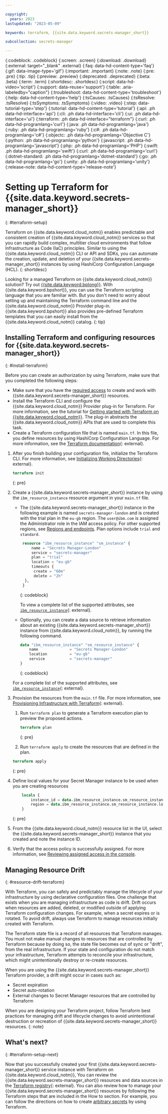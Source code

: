 ```yaml
---

copyright:
  years: 2023
lastupdated: "2023-05-09"

keywords: terraform, {{site.data.keyword.secrets-manager_short}}

subcollection: secrets-manager

---
```


{:codeblock: .codeblock}
{:screen: .screen}
{:download: .download}
{:external: target="_blank" .external}
{:faq: data-hd-content-type='faq'}
{:gif: data-image-type='gif'}
{:important: .important}
{:note: .note}
{:pre: .pre}
{:tip: .tip}
{:preview: .preview}
{:deprecated: .deprecated}
{:beta: .beta}
{:term: .term}
{:shortdesc: .shortdesc}
{:script: data-hd-video='script'}
{:support: data-reuse='support'}
{:table: .aria-labeledby="caption"}
{:troubleshoot: data-hd-content-type='troubleshoot'}
{:help: data-hd-content-type='help'}
{:tsCauses: .tsCauses}
{:tsResolve: .tsResolve}
{:tsSymptoms: .tsSymptoms}
{:video: .video}
{:step: data-tutorial-type='step'}
{:tutorial: data-hd-content-type='tutorial'}
{:api: .ph data-hd-interface='api'}
{:cli: .ph data-hd-interface='cli'}
{:ui: .ph data-hd-interface='ui'}
{:terraform: .ph data-hd-interface="terraform"}
{:curl: .ph data-hd-programlang='curl'}
{:java: .ph data-hd-programlang='java'}
{:ruby: .ph data-hd-programlang='ruby'}
{:c#: .ph data-hd-programlang='c#'}
{:objectc: .ph data-hd-programlang='Objective C'}
{:python: .ph data-hd-programlang='python'}
{:javascript: .ph data-hd-programlang='javascript'}
{:php: .ph data-hd-programlang='PHP'}
{:swift: .ph data-hd-programlang='swift'}
{:curl: .ph data-hd-programlang='curl'}
{:dotnet-standard: .ph data-hd-programlang='dotnet-standard'}
{:go: .ph data-hd-programlang='go'}
{:unity: .ph data-hd-programlang='unity'}
{:release-note: data-hd-content-type='release-note'}


# Setting up Terraform for {{site.data.keyword.secrets-manager_short}}
{: #terraform-setup}

Terraform on {{site.data.keyword.cloud_notm}} enables predictable and consistent creation of {{site.data.keyword.cloud_notm}} services so that you can rapidly build complex, multitier cloud environments that follow Infrastructure as Code (IaC) principles. Similar to using the {{site.data.keyword.cloud_notm}} CLI or API and SDKs, you can automate the creation, update, and deletion of your {{site.data.keyword.secrets-manager_short}} instances by using HashiCorp Configuration Language (HCL).
{: shortdesc}

Looking for a managed Terraform on {{site.data.keyword.cloud_notm}} solution? Try out [{{site.data.keyword.bplong}}](/docs/schematics?topic=schematics-getting-started). With {{site.data.keyword.bpshort}}, you can use the Terraform scripting language that you are familiar with. But you don't need to worry about setting up and maintaining the Terraform command line and the {{site.data.keyword.cloud_notm}} Provider plug-in. {{site.data.keyword.bpshort}} also provides pre-defined Terraform templates that you can easily install from the {{site.data.keyword.cloud_notm}} catalog.
{: tip}

## Installing Terraform and configuring resources for {{site.data.keyword.secrets-manager_short}}
{: #install-terraform}

Before you can create an authorization by using Terraform, make sure that you completed the following steps:

* Make sure that you have the [required access](/docs/secrets-manager?topic=secrets-manager-assign-access&interface=ui) to create and work with {{site.data.keyword.secrets-manager_short}} resources.
* Install the Terraform CLI and configure the {{site.data.keyword.cloud_notm}} Provider plug-in for Terraform. For more information, see the tutorial for [Getting started with Terraform on {{site.data.keyword.cloud_notm}}](/docs/ibm-cloud-provider-for-terraform?topic=ibm-cloud-provider-for-terraform-getting-started). The plug-in abstracts the {{site.data.keyword.cloud_notm}} APIs that are used to complete this task.
* Create a Terraform configuration file that is named `main.tf`. In this file, you define resources by using HashiCorp Configuration Language. For more information, see the [Terraform documentation](https://developer.hashicorp.com/terraform/language){: external}.


1. After you finish building your configuration file, initialize the Terraform CLI. For more information, see [Initializing Working Directories](https://developer.hashicorp.com/terraform/cli/init){: external}.

   ```terraform
   terraform init
   ```
   {: pre}

2. Create a {{site.data.keyword.secrets-manager_short}} instance by using the `ibm_resource_instance` resource argument in your `main.tf` file.

   * The {{site.data.keyword.secrets-manager_short}} instance in the following example is named `secrets-manager-london` and is created with the trial plan in the `eu-gb` region. The `user@ibm.com` is assigned the Administrator role in the IAM access policy. For other supported regions, see [Regions and endpoints](/docs/secrets-manager?topic=secrets-manager-endpoints). Plan options include `trial` and `standard`. 

      ```terraform
       resource "ibm_resource_instance" "sm_instance" {
           name = "Secrets Manager-London"
           service = "secrets-manager"
           plan = "trial"
           location = "eu-gb"
           timeouts {
            create = "60m"
            delete = "2h"
        },
       }
      ```
      {: codeblock}
 
 
      To view a complete list of the supported attributes, see [`ibm_resource_instance`](https://registry.terraform.io/providers/IBM-Cloud/ibm/latest/docs/data-sources/resource_instance){: external}.

    * Optionally, you can create a data source to retrieve information about an existing {{site.data.keyword.secrets-manager_short}} instance from {{site.data.keyword.cloud_notm}}, by running the following command. 

        ```terraform
        data "ibm_resource_instance" "sm_resource_instance" {
            name              = "Secrets Manager-London"
            location          = "eu-gb"
            service           = "secrets-manager"
        }
        ```
        {: codeblock}

   For a complete list of the supported attributes, see [`ibm_resource_instance`](https://registry.terraform.io/providers/IBM-Cloud/ibm/latest/docs/data-sources/resource_instance){: external}.

3. Provision the resources from the `main.tf` file. For more information, see [Provisioning Infrastructure with Terraform](https://developer.hashicorp.com/terraform/cli/run){: external}.

   1. Run `terraform plan` to generate a Terraform execution plan to preview the proposed actions.

        ```terraform
        terraform plan
        ```
        {: pre}

   2. Run `terraform apply` to create the resources that are defined in the plan.

    ```terraform
    terraform apply
    ```
    {: pre}

4. Define local values for your Secret Manager instance to be used when you are creating resources

    ```terraform
        locals {
            instance_id = data.ibm_resource_instance.sm_resource_instance.guid
            region = data.ibm_resource_instance.sm_resource_instance.location
        }
    ```
   {: pre}

5. From the {{site.data.keyword.cloud_notm}} resource list in the UI, select the {{site.data.keyword.secrets-manager_short}} instance that you created and note the instance ID.
6. Verify that the access policy is successfully assigned. For more information, see [Reviewing assigned access in the console](/docs/account?topic=account-assign-access-resources#review-your-access-console).

## Managing Resource Drift
{: #resource-drift-terraform}
 
With Terraform, you can safely and predictably manage the lifecycle of your infrastructure by using declarative configuration files. One challenge that exists when you are managing infrastructure as code is drift. Drift occurs when resources are added, deleted, or modified outside of applying Terraform configuration changes. For example, when a secret expires or is rotated. To avoid drift, always use Terraform to manage resources initially created with Terraform.

The Terraform state file is a record of all resources that Terraform manages. You must not make manual changes to resources that are controlled by Terraform because by doing so, the state file becomes out of sync or "drift", from the real infrastructure. If your state and configuration do not match your infrastructure, Terraform attempts to reconcile your infrastructure, which might unintentionally destroy or re-create resources.

When you are using the {{site.data.keyword.secrets-manager_short}} Terraform provider, a drift might occur in cases such as:

- Secret expiration
- Secret auto-rotation
- External changes to Secret Manager resources that are controlled by Terraform

When you are designing your Terraform project, follow Terraform best practices for managing drift and lifecycle changes to avoid unintentional destruction or recreation of {{site.data.keyword.secrets-manager_short}} resources.
{: note}


## What's next?
{: #terraform-setup-next}

Now that you successfully created your first {{site.data.keyword.secrets-manager_short}} service instance with Terraform on {{site.data.keyword.cloud_notm}}, You can review the {{site.data.keyword.secrets-manager_short}} resources and data sources in the [Terraform registry](https://registry.terraform.io/providers/IBM-Cloud/ibm/latest/docs/data-sources/secrets_manager_secret){: external}. You can also review how to manage your {{site.data.keyword.secrets-manager_short}} resources by following the Terraform steps that are included in the How to section. For example, you can follow the directions on how to create [arbitrary secrets](/docs/secrets-manager?topic=secrets-manager-arbitrary-secrets) by using Terraform.


